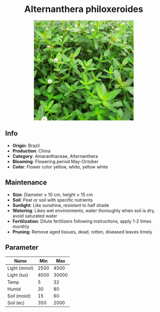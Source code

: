 <h1 align='center'>Alternanthera philoxeroides</h1>
<p align="center">
    <img 
        align='center'
        width='320'
        src="../images/alternanthera philoxeroides.png" 
        alt='Alternanthera philoxeroides' />
</p>

## Info

 - **Origin**: Brazil
 - **Production**: China
 - **Category**: Amaranthaceae, Alternanthera
 - **Blooming**: Flowering period May-October
 - **Color**: Flower color yellow, white, yellow white

## Maintenance

 - **Size**: Diameter ≥ 10 cm, height ≥ 15 cm
 - **Soil**: Peat or soil with specific nutrients
 - **Sunlight**: Like sunshine, resistant to half shade
 - **Watering**: Likes wet environments, water thoroughly when soil is dry, avoid saturated water
 - **Fertilization**: Dilute fertilizers following instructions, apply 1-2 times monthly
 - **Pruning**: Remove aged tissues, dead, rotten, diseased leaves timely

## Parameter

| Name         | Min  | Max   |
|--------------|------|-------|
| Light (mmol) | 2500 | 4500  |
| Light (lux)  | 4000 | 30000 |
| Temp         | 5    | 32    |
| Humid        | 30   | 80    |
| Soil (moist) | 15   | 60    |
| Soil (ec)    | 350  | 2000  |